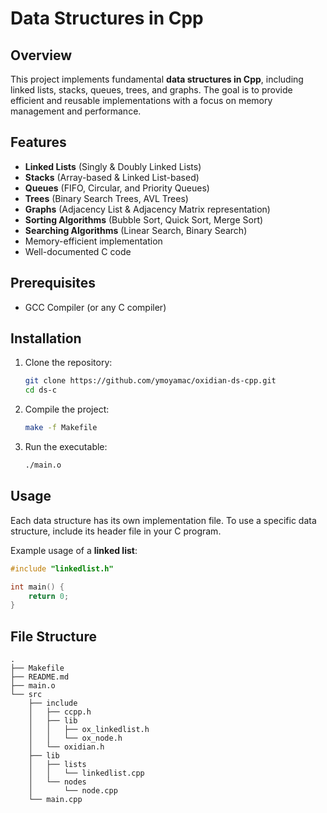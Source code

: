 # Data Structures in Cpp

## Overview
This project implements fundamental **data structures in Cpp**, including linked lists, stacks, queues, trees, and graphs. The goal is to provide efficient and reusable implementations with a focus on memory management and performance.

## Features
- **Linked Lists** (Singly & Doubly Linked Lists)
- **Stacks** (Array-based & Linked List-based)
- **Queues** (FIFO, Circular, and Priority Queues)
- **Trees** (Binary Search Trees, AVL Trees)
- **Graphs** (Adjacency List & Adjacency Matrix representation)
- **Sorting Algorithms** (Bubble Sort, Quick Sort, Merge Sort)
- **Searching Algorithms** (Linear Search, Binary Search)
- Memory-efficient implementation
- Well-documented C code

## Prerequisites
- GCC Compiler (or any C compiler)

## Installation
1. Clone the repository:
   ```sh
   git clone https://github.com/ymoyamac/oxidian-ds-cpp.git
   cd ds-c
   ```
2. Compile the project:
   ```sh
   make -f Makefile
   ```
3. Run the executable:
   ```sh
   ./main.o
   ```

## Usage
Each data structure has its own implementation file. To use a specific data structure, include its header file in your C program.

Example usage of a **linked list**:
```c
#include "linkedlist.h"

int main() {
    return 0;
}
```

## File Structure
```
.
├── Makefile
├── README.md
├── main.o
└── src
    ├── include
    │   ├── ccpp.h
    │   ├── lib
    │   │   ├── ox_linkedlist.h
    │   │   └── ox_node.h
    │   └── oxidian.h
    ├── lib
    │   ├── lists
    │   │   └── linkedlist.cpp
    │   └── nodes
    │       └── node.cpp
    └── main.cpp
```
